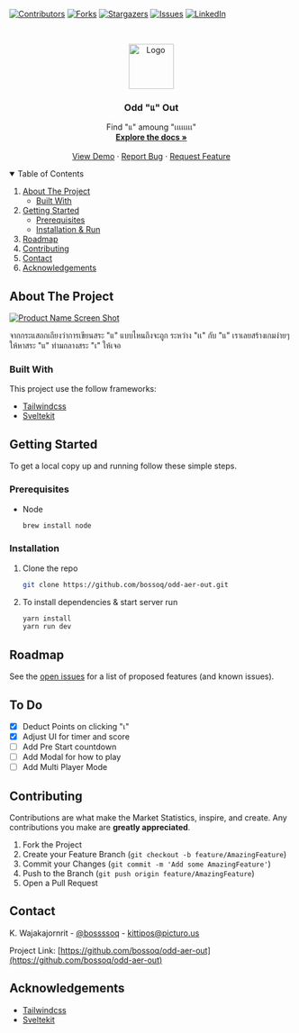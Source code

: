 <!--
*** Thanks for checking out the Best-README-Template. If you have a suggestion
*** that would make this better, please fork the repo and create a pull request
*** or simply open an issue with the tag "enhancement".
*** Thanks again! Now go create something AMAZING! :D
-->

<!-- PROJECT SHIELDS -->
<!--
*** I'm using markdown "reference style" links for readability.
*** Reference links are enclosed in brackets [ ] instead of parentheses ( ).
*** See the bottom of this document for the declaration of the reference variables
*** for contributors-url, forks-url, etc. This is an optional, concise syntax you may use.
*** https://www.markdownguide.org/basic-syntax/#reference-style-links
-->
[![Contributors][contributors-shield]][contributors-url]
[![Forks][forks-shield]][forks-url]
[![Stargazers][stars-shield]][stars-url]
[![Issues][issues-shield]][issues-url]
[![LinkedIn][linkedin-shield]][linkedin-url]

<!-- PROJECT LOGO -->
<br />
<p align="center">
  <a href="https://github.com/bossoq/odd-aer-out">
    <img src="https://odd-aer-out.bossoq.live/favicon.png" alt="Logo" width="80" height="80">
  </a>

  <h3 align="center">Odd "แ" Out</h3>

  <p align="center">
    Find "แ" amoung "เเเเเเเเ"
    <br />
    <a href="https://github.com/bossoq/odd-aer-out"><strong>Explore the docs »</strong></a>
    <br />
    <br />
    <a href="https://odd-aer-out.bossoq.live">View Demo</a>
    ·
    <a href="https://github.com/bossoq/odd-aer-out/issues">Report Bug</a>
    ·
    <a href="https://github.com/bossoq/odd-aer-out/issues">Request Feature</a>
  </p>
</p>

<!-- TABLE OF CONTENTS -->
<details open="open">
  <summary>Table of Contents</summary>
  <ol>
    <li>
      <a href="#about-the-project">About The Project</a>
      <ul>
        <li><a href="#built-with">Built With</a></li>
      </ul>
    </li>
    <li>
      <a href="#getting-started">Getting Started</a>
      <ul>
        <li><a href="#prerequisites">Prerequisites</a></li>
        <li><a href="#installation">Installation & Run</a></li>
      </ul>
    </li>
    <li><a href="#roadmap">Roadmap</a></li>
    <li><a href="#contributing">Contributing</a></li>
    <li><a href="#contact">Contact</a></li>
    <li><a href="#acknowledgements">Acknowledgements</a></li>
  </ol>
</details>

<!-- ABOUT THE PROJECT -->
## About The Project

[![Product Name Screen Shot][product-screenshot]](https://odd-aer-out.bossoq.live)

จากกระแสถกเถียงว่าการเขียนสระ "แ" แบบไหนถึงจะถูก ระหว่าง "เเ" กับ "แ" เราเลยสร้างเกมง่ายๆ ให้หาสระ "แ" ท่ามกลางสระ "เ" ให้เจอ

### Built With

This project use the follow frameworks:

* [Tailwindcss](https://tailwindcss.com/)
* [Sveltekit](https://kit.svelte.dev/)

<!-- GETTING STARTED -->
## Getting Started

To get a local copy up and running follow these simple steps.

### Prerequisites

* Node

  ```sh
  brew install node
  ```

### Installation

1. Clone the repo

   ```sh
   git clone https://github.com/bossoq/odd-aer-out.git
   ```

2. To install dependencies & start server run

   ```sh
   yarn install
   yarn run dev
   ```

<!-- ROADMAP -->
## Roadmap

See the [open issues](https://github.com/bossoq/odd-aer-out/issues) for a list of proposed features (and known issues).

<!-- To Do -->
## To Do

- [x] Deduct Points on clicking "เ"
- [x] Adjust UI for timer and score
- [ ] Add Pre Start countdown
- [ ] Add Modal for how to play
- [ ] Add Multi Player Mode

<!-- CONTRIBUTING -->
## Contributing

Contributions are what make the Market Statistics, inspire, and create. Any contributions you make are **greatly appreciated**.

1. Fork the Project
2. Create your Feature Branch (`git checkout -b feature/AmazingFeature`)
3. Commit your Changes (`git commit -m 'Add some AmazingFeature'`)
4. Push to the Branch (`git push origin feature/AmazingFeature`)
5. Open a Pull Request

<!-- CONTACT -->
## Contact

K. Wajakajornrit - [@bossssoq](https://twitter.com/bossssoq) - kittipos@picturo.us

Project Link: [https://github.com/bossoq/odd-aer-out](https://github.com/bossoq/odd-aer-out)

<!-- ACKNOWLEDGEMENTS -->
## Acknowledgements

* [Tailwindcss](https://tailwindcss.com/)
* [Sveltekit](https://kit.svelte.dev/)

<!-- MARKDOWN LINKS & IMAGES -->
<!-- https://www.markdownguide.org/basic-syntax/#reference-style-links -->
[contributors-shield]: https://img.shields.io/github/contributors/bossoq/odd-aer-out.svg?style=for-the-badge
[contributors-url]: https://github.com/bossoq/odd-aer-out/graphs/contributors
[forks-shield]: https://img.shields.io/github/forks/bossoq/odd-aer-out.svg?style=for-the-badge
[forks-url]: https://github.com/bossoq/odd-aer-out/network/members
[stars-shield]: https://img.shields.io/github/stars/bossoq/odd-aer-out.svg?style=for-the-badge
[stars-url]: https://github.com/bossoq/odd-aer-out/stargazers
[issues-shield]: https://img.shields.io/github/issues/bossoq/odd-aer-out.svg?style=for-the-badge
[issues-url]: https://github.com/bossoq/odd-aer-out/issues
[linkedin-shield]: https://img.shields.io/badge/-LinkedIn-black.svg?style=for-the-badge&logo=linkedin&colorB=555
[linkedin-url]: https://linkedin.com/in/kittiposw
[product-screenshot]: https://odd-aer-out.bossoq.live/screenshot.jpg